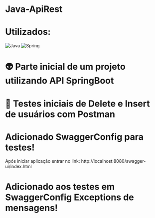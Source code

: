 # Java-ApiRest

# Utilizados:
![Java](https://img.shields.io/badge/java-%23ED8B00.svg?style=for-the-badge&logo=openjdk&logoColor=white) ![Spring](https://img.shields.io/badge/spring-%236DB33F.svg?style=for-the-badge&logo=spring&logoColor=white)

👽 Parte inicial de um projeto utilizando API SpringBoot
====

# 👀 Testes iniciais de Delete e Insert de usuários com Postman

# Adicionado SwaggerConfig para testes!
Após iniciar aplicação entrar no link: http://localhost:8080/swagger-ui/index.html 

# Adicionado aos testes em SwaggerConfig Exceptions de mensagens!